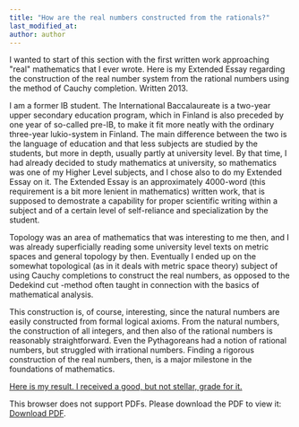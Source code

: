 ```yaml
---
title: "How are the real numbers constructed from the rationals?"
last_modified_at:
author: author
---
```


I wanted to start of this section with the first written work approaching "real" mathematics that I ever wrote. Here is my Extended Essay regarding the construction of the real number system from the rational numbers using the method of Cauchy completion. Written 2013.


I am a former IB student. The International Baccalaureate is a two-year upper secondary education program, which in Finland is also preceded by one year of so-called pre-IB, to make it fit more neatly with the ordinary three-year lukio-system in Finland. The main difference between the two is the language of education and that less subjects are studied by the students, but more in depth, usually partly at university level. By that time, I had already decided to study mathematics at university, so mathematics was one of my Higher Level subjects, and I chose also to do my Extended Essay on it. The Extended Essay is an approximately 4000-word (this requirement is a bit more lenient in mathematics) written work, that is supposed to demostrate a capability for proper scientific writing within a subject and of a certain level of self-reliance and specialization by the student.


Topology was an area of mathematics that was interesting to me then, and I was already superficially reading some university level texts on metric spaces and general topology by then. Eventually I ended up on the somewhat topological (as in it deals with metric space theory) subject of using Cauchy completions to construct the real numbers, as opposed to the Dedekind cut -method often taught in connection with the basics of mathematical analysis.


This construction is, of course, interesting, since the natural numbers are easily constructed from formal logical axioms. From the natural numbers, the construction of all integers, and then also of the rational numbers is reasonably straightforward. Even the Pythagoreans had a notion of rational numbers, but struggled with irrational numbers. Finding a rigorous construction of the real numbers, then, is a major milestone in the foundations of mathematics.


[Here is my result. I received a good, but not stellar, grade for it.](https://gingerdeer.github.io/images/EE.pdf)


<object id="extendedessay" data="/images/EE.pdf" type="application/pdf" width="100%" height="750rem;">
<p>This browser does not support PDFs. Please download the PDF to view it: 
<a href="/images/EE.pdf">Download PDF</a>.</p>
</object>